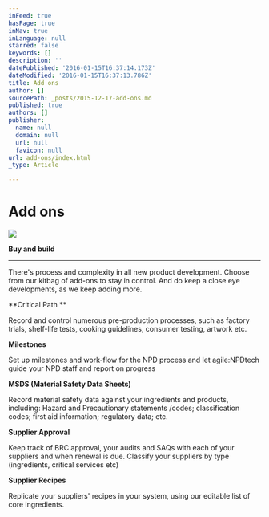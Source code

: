 ```yaml
---
inFeed: true
hasPage: true
inNav: true
inLanguage: null
starred: false
keywords: []
description: ''
datePublished: '2016-01-15T16:37:14.173Z'
dateModified: '2016-01-15T16:37:13.786Z'
title: Add ons
author: []
sourcePath: _posts/2015-12-17-add-ons.md
published: true
authors: []
publisher:
  name: null
  domain: null
  url: null
  favicon: null
url: add-ons/index.html
_type: Article

---
```

# Add ons
![](https://the-grid-user-content.s3-us-west-2.amazonaws.com/6d41c79d-e147-4eb5-b617-834eb1d4a78f.png)

**Buy and build**

****

There's process and complexity in all new product development. Choose from our kitbag of add-ons to stay in control. And do keep a close eye developments, as we keep adding more.

**Critical Path **

Record and control numerous pre-production processes, such as factory trials, shelf-life tests, cooking guidelines, consumer testing, artwork etc.

**Milestones**

Set up milestones and work-flow for the NPD process and let agile:NPDtech guide your NPD staff and report on progress

**MSDS (Material Safety Data Sheets)**

Record material safety data against your ingredients and products, including: Hazard and Precautionary statements /codes;  classification codes; first aid information; regulatory data; etc.  

**Supplier Approval**

Keep track of BRC approval, your audits and SAQs with each of your suppliers and when renewal is due. Classify your suppliers by type (ingredients, critical services etc)

**Supplier Recipes**

Replicate your suppliers' recipes in your system, using our editable list of core ingredients.